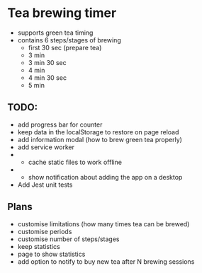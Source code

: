 # Tea brewing timer
* supports green tea timing
* contains 6 steps/stages of brewing
    * first 30 sec (prepare tea)
    * 3 min
    * 3 min 30 sec
    * 4 min
    * 4 min 30 sec
    * 5 min

## TODO:
* add progress bar for counter
* keep data in the localStorage to restore on page reload
* add information modal (how to brew green tea properly)
* add service worker
* * cache static files to work offline
* * show notification about adding the app on a desktop
* Add Jest unit tests

## Plans
* customise limitations (how many times tea can be brewed)
* customise periods
* customise number of steps/stages
* keep statistics
* page to show statistics
* add option to notify to buy new tea after N brewing sessions
